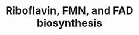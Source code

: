 ---
annotations:
- type: Pathway Ontology
  value: riboflavin metabolic pathway
authors:
- M.Braymer
- MaintBot
- Ddigles
- Egonw
- Mkutmon
- DeSl
- Eweitz
description: ''
last-edited: 2021-05-20
organisms:
- Saccharomyces cerevisiae
redirect_from:
- /index.php/Pathway:WP381
- /instance/WP381
schema-jsonld:
- '@context': https://schema.org/
  '@id': https://wikipathways.github.io/pathways/WP381.html
  '@type': Dataset
  creator:
    '@type': Organization
    name: WikiPathways
  description: ''
  keywords:
  - 4-(1-D-ribitylamino)-5-amino-2,6-dihdroxypyrimidine
  - 2,5-diamino-6-(ribosylamino)-4-(3H)-pyrimidinone 5'-phosphate
  - FAD1
  - FAD
  - ATP
  - ADP
  - RIB4
  - 3,4-Dihydroxy-2-butanone-4-P
  - formate
  - FMN
  - 2,5-diamino-6-ribitylamino-4(3H)-pyrimidinone 5'-phosphate
  - RIB7
  - phosphate
  - ribulose-5-phosphate
  - 3 H2O
  - FMN1
  - RIB5
  - 6,7-dimethyl-8-(1-D-ribityl)lumazine
  - GTP
  - riboflavin
  - RIB2
  - 5-amino-6-ribitylamino-2,4(1H,3H)-pyrimidinedione 5'-phosphate
  - RIB3
  - pyrophosphate
  - RIB1
  license: CC0
  name: Riboflavin, FMN, and FAD biosynthesis
seo: CreativeWork
title: Riboflavin, FMN, and FAD biosynthesis
wpid: WP381
---
